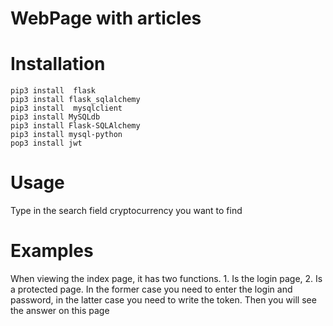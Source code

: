# WebPage with articles

# Installation
```
pip3 install  flask
pip3 install flask_sqlalchemy
pip3 install  mysqlclient
pip3 install MySQLdb
pip3 install Flask-SQLAlchemy
pip3 install mysql-python
pop3 install jwt

```

# Usage
Type in the search field cryptocurrency you want to find

# Examples
When viewing the index  page, it has two functions. 1. Is the login page, 2. Is a protected page. In the former case you need to enter the login and password, in the latter case you need to write the token. Then you will see the answer on this page
